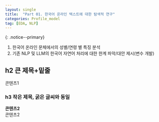 ```yaml
---
layout: single
title:  "Part 01. 한국어 온라인 텍스트에 대한 탐색적 연구"
categories: Profile_model
tag: [EDA, NLP]
---
```

{: .notice--primary} 
1. 한국어 온라인 문체에서의 성별/연령 별 특징 분석 <br>
2. 기존 NLP 및 LLM의 한국어 자연어 처리에 대한 한계 파악/대안 제시(변수 개발)<br>

## h2 큰 제목+밑줄
콘텐츠1

### h3 작은 제목, 굵은 글씨와 동일
**콘텐츠2**<br>
콘텐츠2
